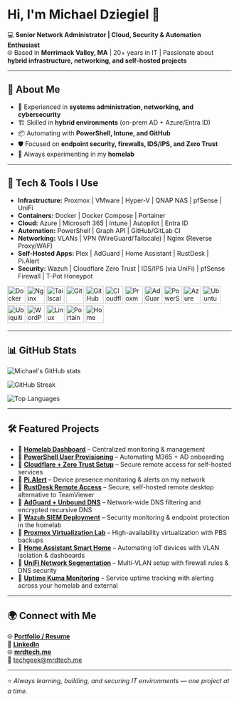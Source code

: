 # Hi, I'm Michael Dziegiel 👋  

💻 **Senior Network Administrator | Cloud, Security & Automation Enthusiast**  
🌐 Based in **Merrimack Valley, MA** | 20+ years in IT | Passionate about **hybrid infrastructure, networking, and self-hosted projects**  

---

## 🚀 About Me
- 🔧 Experienced in **systems administration, networking, and cybersecurity**  
- 🏗️ Skilled in **hybrid environments** (on-prem AD + Azure/Entra ID)  
- 📦 Automating with **PowerShell, Intune, and GitHub**  
- 🛡️ Focused on **endpoint security, firewalls, IDS/IPS, and Zero Trust**  
- 🧪 Always experimenting in my **homelab**  

---

## 🔧 Tech & Tools I Use
- **Infrastructure:** Proxmox | VMware | Hyper-V | QNAP NAS | pfSense | UniFi
- **Containers:** Docker | Docker Compose | Portainer 
- **Cloud:** Azure | Microsoft 365 | Intune | Autopilot | Entra ID  
- **Automation:** PowerShell | Graph API | GitHub/GitLab CI  
- **Networking:** VLANs | VPN (WireGuard/Tailscale) | Nginx (Reverse Proxy/WAF) 
- **Self-Hosted Apps:** Plex | AdGuard | Home Assistant | RustDesk | Pi.Alert  
- **Security:** Wazuh | Cloudflare Zero Trust | IDS/IPS (via UniFi) | pfSense Firewall | T-Pot Honeypot

<p align="left">
  <a href="https://www.docker.com/" title="Docker"><img src="https://cdn.jsdelivr.net/gh/devicons/devicon/icons/docker/docker-original.svg" height="40" alt="Docker"/></a>
  <a href="https://nginx.org/" title="Nginx"><img src="https://cdn.jsdelivr.net/gh/devicons/devicon/icons/nginx/nginx-original.svg" height="40" alt="Nginx"/></a>
  <a href="https://tailscale.com/" title="Tailscale"><img src="https://cdn.simpleicons.org/tailscale/ffffff" height="40" alt="Tailscale"/></a>
  <a href="https://git-scm.com/" title="Git"><img src="https://cdn.jsdelivr.net/gh/devicons/devicon/icons/git/git-original.svg" height="40" alt="Git"/></a>
  <a href="https://github.com/" title="GitHub"><img src="https://cdn.simpleicons.org/github/ffffff" height="40" alt="GitHub"/></a>
  <a href="https://www.cloudflare.com/" title="Cloudflare"><img src="https://cdn.simpleicons.org/cloudflare/F38020" height="40" alt="Cloudflare"/></a>
  <a href="https://www.proxmox.com/" title="Proxmox"><img src="https://cdn.simpleicons.org/proxmox/EE712E" height="40" alt="Proxmox"/></a>
  <a href="https://adguard.com/" title="AdGuard"><img src="https://cdn.simpleicons.org/adguard/66B574" height="40" alt="AdGuard"/></a>
  <a href="https://www.microsoft.com/powershell" title="PowerShell"><img src="https://cdn.jsdelivr.net/gh/devicons/devicon/icons/powershell/powershell-original.svg" height="40" alt="PowerShell"/></a>
  <a href="https://azure.microsoft.com/" title="Azure"><img src="https://cdn.jsdelivr.net/gh/devicons/devicon/icons/azure/azure-original.svg" height="40" alt="Azure"/></a>
  <a href="https://ubuntu.com/" title="Ubuntu"><img src="https://cdn.simpleicons.org/ubuntu/E95420" height="40" alt="Ubuntu"/></a>
  <a href="https://www.ui.com/" title="UniFi (Ubiquiti)"><img src="https://cdn.simpleicons.org/ubiquiti/0598D6" height="40" alt="Ubiquiti/UniFi"/></a>
  <a href="https://wordpress.org/" title="WordPress"><img src="https://cdn.jsdelivr.net/gh/devicons/devicon/icons/wordpress/wordpress-plain.svg" height="40" alt="WordPress"/></a>
  <a href="https://www.linux.org/" title="Linux"><img src="https://cdn.jsdelivr.net/gh/devicons/devicon/icons/linux/linux-original.svg" height="40" alt="Linux"/></a>
  <a href="https://www.portainer.io/" title="Portainer"><img src="https://cdn.simpleicons.org/portainer/13BEF9" height="40" alt="Portainer"/></a>
  <a href="https://www.home-assistant.io/" title="Home Assistant"><img src="https://cdn.simpleicons.org/homeassistant/41BDF5" height="40" alt="Home Assistant"/></a>
</p>

---

## 📊 GitHub Stats

![Michael's GitHub stats](https://github-readme-stats.vercel.app/api?username=mdziegiel&show_icons=true&theme=tokyonight)

![GitHub Streak](https://streak-stats.vercel.app?user=mdziegiel&theme=tokyonight)

![Top Languages](https://github-readme-stats.vercel.app/api/top-langs/?username=mdziegiel&layout=compact&theme=tokyonight&langs_count=6&hide=html)

---

## 🛠️ Featured Projects
- 🔹 [**Homelab Dashboard**](https://github.com/mrdtech) – Centralized monitoring & management  
- 🔹 [**PowerShell User Provisioning**](https://github.com/mrdtech) – Automating M365 + AD onboarding  
- 🔹 [**Cloudflare + Zero Trust Setup**](https://github.com/mrdtech) – Secure remote access for self-hosted services  
- 🔹 [**Pi.Alert**](https://github.com/mrdtech) – Device presence monitoring & alerts on my network  
- 🔹 [**RustDesk Remote Access**](https://github.com/mrdtech) – Secure, self-hosted remote desktop alternative to TeamViewer  
- 🔹 [**AdGuard + Unbound DNS**](https://github.com/mrdtech) – Network-wide DNS filtering and encrypted recursive DNS  
- 🔹 [**Wazuh SIEM Deployment**](https://github.com/mrdtech) – Security monitoring & endpoint protection in the homelab  
- 🔹 [**Proxmox Virtualization Lab**](https://github.com/mrdtech) – High-availability virtualization with PBS backups  
- 🔹 [**Home Assistant Smart Home**](https://github.com/mrdtech) – Automating IoT devices with VLAN isolation & dashboards  
- 🔹 [**UniFi Network Segmentation**](https://github.com/mrdtech) – Multi-VLAN setup with firewall rules & DNS security
- 🔹 [**Uptime Kuma Monitoring**](https://github.com/mrdtech) – Service uptime tracking with alerting across your homelab and external
 
---

## 🌍 Connect with Me
🌐 [**Portfolio / Resume**](https://portfolio.mrdtech.me/)  
💼 [**LinkedIn**](https://www.linkedin.com/in/michaeldziegiel)  
🌐 [**mrdtech.me**](https://mrdtech.me)  
📧 techgeek@mrdtech.me  

---

⭐ *Always learning, building, and securing IT environments — one project at a time.*
